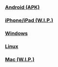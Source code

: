### [Android (APK)](https://github.com/thefireworld/fire/releases/download/android/app-release.apk)
### [iPhone/iPad (W.I.P.)](https://github.com/thefireworld/fire/releases/download/ios/app-release.apk)
### [Windows](https://github.com/thefireworld/fire/releases/download/windows/release.zip)
### [Linux](https://github.com/thefireworld/fire/releases/download/linux/release.zip)
### [Mac (W.I.P.)](https://github.com/thefireworld/fire/releases/download/android/app-release.apk)
